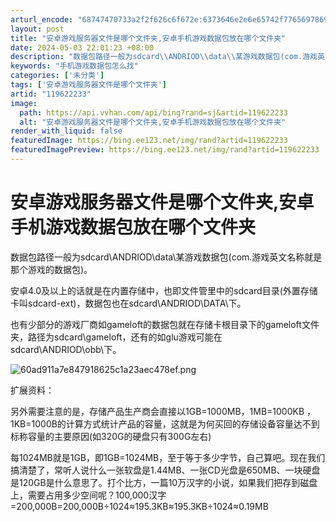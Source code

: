 ```yaml
---
arturl_encode: "68747470733a2f2f626c6f672e:6373646e2e6e65742f77656978696e5f33393539333335342f:61727469636c652f64657461696c732f313139363232323333"
layout: post
title: "安卓游戏服务器文件是哪个文件夹,安卓手机游戏数据包放在哪个文件夹"
date: 2024-05-03 22:01:23 +08:00
description: "数据包路径一般为sdcard\\ANDRIOD\\data\\某游戏数据包(com.游戏英文名称就是那个游"
keywords: "手机游戏数据包怎么找"
categories: ['未分类']
tags: ['安卓游戏服务器文件是哪个文件夹']
artid: "119622233"
image:
  path: https://api.vvhan.com/api/bing?rand=sj&artid=119622233
  alt: "安卓游戏服务器文件是哪个文件夹,安卓手机游戏数据包放在哪个文件夹"
render_with_liquid: false
featuredImage: https://bing.ee123.net/img/rand?artid=119622233
featuredImagePreview: https://bing.ee123.net/img/rand?artid=119622233
---
```


# 安卓游戏服务器文件是哪个文件夹,安卓手机游戏数据包放在哪个文件夹

数据包路径一般为sdcard\ANDRIOD\data\某游戏数据包(com.游戏英文名称就是那个游戏的数据包)。

安卓4.0及以上的话就是在内置存储中，也即文件管里中的sdcard目录(外置存储卡叫sdcard-ext)，数据包也在sdcard\ANDRIOD\DATA\下。

也有少部分的游戏厂商如gameloft的数据包就在存储卡根目录下的gameloft文件夹，路径为sdcard\gameloft，还有的如glu游戏可能在sdcard\ANDRIOD\obb\下。

![60ad911a7e847918625c1a23aec478ef.png](https://i-blog.csdnimg.cn/blog_migrate/9bfbe0ec1c14a6d3bd02f40b2a37b869.png)

扩展资料：

另外需要注意的是，存储产品生产商会直接以1GB=1000MB，1MB=1000KB ，1KB=1000B的计算方式统计产品的容量，这就是为何买回的存储设备容量达不到标称容量的主要原因(如320G的硬盘只有300G左右)

每1024MB就是1GB，即1GB=1024MB，至于等于多少字节，自己算吧。现在我们搞清楚了，常听人说什么一张软盘是1.44MB、一张CD光盘是650MB、一块硬盘是120GB是什么意思了。打个比方，一篇10万汉字的小说，如果我们把存到磁盘上，需要占用多少空间呢？100,000汉字=200,000B=200,000B÷1024≈195.3KB≈195.3KB÷1024≈0.19MB